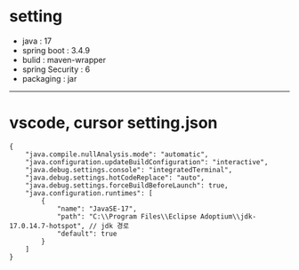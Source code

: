
# setting
- java  : 17
- spring boot : 3.4.9
- bulid : maven-wrapper
- spring Security : 6
- packaging : jar

---

# vscode, cursor setting.json
```
{
    "java.compile.nullAnalysis.mode": "automatic",
    "java.configuration.updateBuildConfiguration": "interactive",
    "java.debug.settings.console": "integratedTerminal",
    "java.debug.settings.hotCodeReplace": "auto",
    "java.debug.settings.forceBuildBeforeLaunch": true,
    "java.configuration.runtimes": [
        {
            "name": "JavaSE-17",
            "path": "C:\\Program Files\\Eclipse Adoptium\\jdk-17.0.14.7-hotspot", // jdk 경로
            "default": true
        }
    ]
}
```